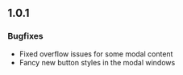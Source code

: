 ## 1.0.1
### Bugfixes
- Fixed overflow issues for some modal content
- Fancy new button styles in the modal windows
